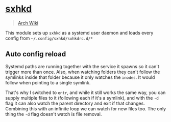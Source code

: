 # [sxhkd](https://github.com/baskerville/sxhkd)

> [Arch Wiki](https://wiki.archlinux.org/index.php/Sxhkd)

This module sets up `sxhkd` as a systemd user daemon and loads every config
from `~/.config/sxhkd/sxhkdrc.d/*`

## Auto config reload

Systemd paths are running together with the service it spawns so it can't
trigger more than once. Also, when watching folders they can't follow the
symlinks inside that folder because it only watches the `inodes`. It would
follow when pointing to a single symlink.

That's why I switched to `entr`, and while it still works the same way,
you can supply multiple files to it (following each if it's a symlink),
and with the `-d` flag it can also watch the parent directory and exit if that
changes. Combining this with an infinite loop we can watch for new files too.
The only thing the `-d` flag doesn't watch is file removal.
